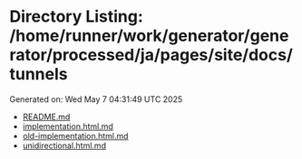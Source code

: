 # Directory Listing: /home/runner/work/generator/generator/processed/ja/pages/site/docs/tunnels
Generated on: Wed May  7 04:31:49 UTC 2025

- [README.md](README.md)
- [implementation.html.md](implementation.html.md)
- [old-implementation.html.md](old-implementation.html.md)
- [unidirectional.html.md](unidirectional.html.md)
